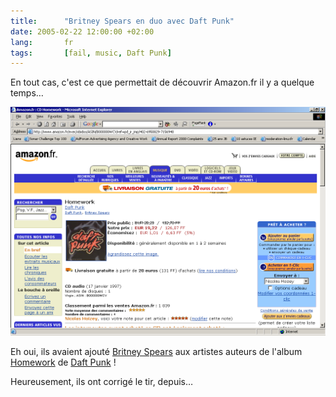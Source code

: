 ```yaml
---
title:      "Britney Spears en duo avec Daft Punk"
date: 2005-02-22 12:00:00 +02:00
lang:       fr
tags:       [fail, music, Daft Punk]
---
```


En tout cas, c'est ce que permettait de découvrir Amazon.fr il y a quelque temps…

![](homework_britney.png "Britney Spears créditée sur « Homework » de Daft Punk")

Eh oui, ils avaient ajouté [Britney Spears](http://www.britneyspears.com/) aux artistes auteurs de l'album [Homework](http://www.amazon.fr/exec/obidos/ASIN/B000000WCV/phpheaven-21) de [Daft Punk](http://www.daftpunk.com/) !

Heureusement, ils ont corrigé le tir, depuis…
